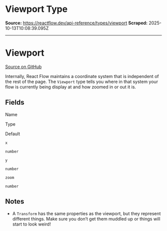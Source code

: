# Viewport Type

**Source:** https://reactflow.dev/api-reference/types/viewport
**Scraped:** 2025-10-13T10:08:39.095Z

---

# Viewport

[Source on GitHub](https://github.com/xyflow/xyflow/blob/main/packages/system/src/types/general.ts/#L149-L153) 

Internally, React Flow maintains a coordinate system that is independent of the rest of the page. The `Viewport` type tells you where in that system your flow is currently being display at and how zoomed in or out it is.

## Fields[](#fields)

Name

Type

Default

[](#x)`x`

`number`

[](#y)`y`

`number`

[](#zoom)`zoom`

`number`

## Notes[](#notes)

*   A `Transform` has the same properties as the viewport, but they represent different things. Make sure you don’t get them muddled up or things will start to look weird!